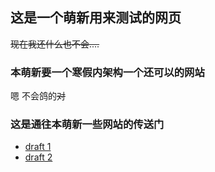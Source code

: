 ## 这是一个萌新用来测试的网页

<s>现在我还什么也不会....</s>

### 本萌新要一个寒假内架构一个还可以的网站

嗯 不会鸽的<s>对</s>

### 这是通往本萌新一些网站的传送门

<ul>
  <li><a href="site/index.html">draft 1</a></li>
  <li><a href="site/doc-structure-before.html">draft 2</a></li>
 </ul>
